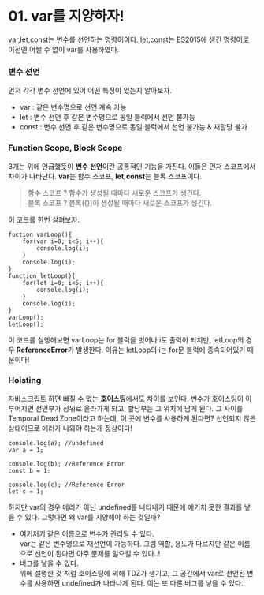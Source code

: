 # 01. var를 지양하자!

var,let,const는 변수를 선언하는 명령어이다. let,const는 ES2015에 생긴 명령어로 이전엔 어쩔 수 없이 var를 사용하였다.
### 변수 선언
먼저 각각 변수 선언에 있어 어떤 특징이 있는지 알아보자.   
* var : 같은 변수명으로 선언 계속 가능   
* let : 변수 선언 후 같은 변수명으로 동일 블럭에서 선언 불가능
* const : 변수 선언 후 같은 변수명으로 동일 블럭에서 선언 불가능 & 재할당 불가

### Function Scope, Block Scope
3개는 위에 언급했듯이 **변수 선언**이란 공통적인 기능을 가진다. 이들은 먼저 스코프에서 차이가 나타난다. **var**는 함수 스코프, **let,const**는 블록 스코프이다.
> 함수 스코프 ? 함수가 생성될 때마다 새로운 스코프가 생긴다.   
블록 스코프 ? 블록({})이 생성될 때마다 새로운 스코프가 생긴다.   

이 코드를 한번 살펴보자.
```
fuction varLoop(){
    for(var i=0; i<5; i++){
        console.log(i);
    }
    console.log(i);
}
function letLoop(){
    for(let i=0; i<5; i++){
        console.log(i);
    }
    console.log(i);
}
varLoop();
letLoop();
```
이 코드를 실행해보면 varLoop는 for 블럭을 벗어나 i도 출력이 되지만, letLoop의 경우 **ReferenceError**가 발생한다. 이유는 letLoop의 i는 for문 블럭에 종속되어있기 때문이다!
### Hoisting
자바스크립트 하면 빠질 수 없는 **호이스팅**에서도 차이를 보인다. 변수가 호이스팅이 이루어지면 선언부가 상위로 올라가게 되고, 할당부는 그 위치에 남게 된다. 그 사이를 Temporal Dead Zone이라고 하는데, 이 곳에 변수를 사용하게 된다면? 선언되지 않은 상태이므로 에러가 나와야 하는게 정상이다!   
```
console.log(a); //undefined
var a = 1;

console.log(b); //Reference Error
const b = 1;

console.log(c); //Reference Error
let c = 1;
```
하지만 var의 경우 에러가 아닌 undefined를 나타내기 때문에 예기치 못한 결과를 낳을 수 있다. 그렇다면 왜 var를 지양해야 하는 것일까? 
* 여기저기 같은 이름으로 변수가 관리될 수 있다.   
var는 같은 변수명으로 재선언이 가능하다. 그럼 역할, 용도가 다르지만 같은 이름으로 선언이 된다면 아주 문제를 일으킬 수 있다..!   
* 버그를 낳을 수 있다.   
위에 설명한 것 처럼 호이스팅에 의해 TDZ가 생기고, 그 공간에서 var로 선언된 변수를 사용하면 undefined가 나타나게 된다. 이는 또 다른 버그를 낳을 수 있다.